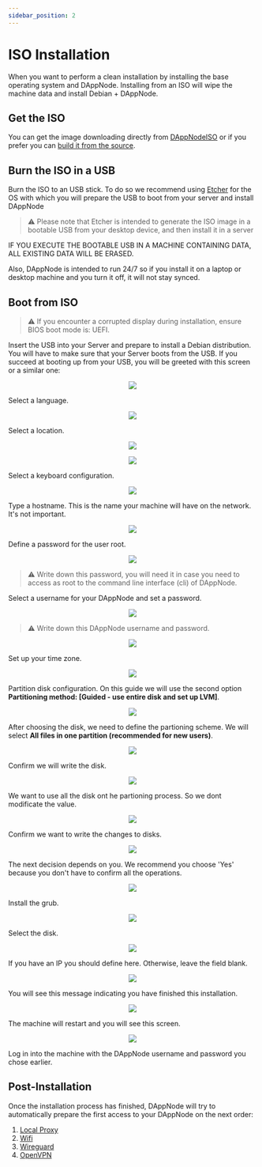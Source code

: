 ```yaml
---
sidebar_position: 2
---
```


# ISO Installation

When you want to perform a clean installation by installing the base operating system and DAppNode. Installing from an ISO will wipe the machine data and install Debian + DAppNode.

## Get the ISO

You can get the image downloading directly from [DAppNodeISO](https://iso.dappnode.io/) or if you prefer you can [build it from the source](https://github.com/dappnode/DAppNode#install-dappnode-with-iso).

## Burn the ISO in a USB

Burn the ISO to an USB stick. To do so we recommend using [Etcher](https://www.balena.io/etcher/) for the OS with which you will prepare the USB to boot from your server and install DAppNode

> :warning: Please note that Etcher is intended to generate the ISO image in a bootable USB from your desktop device, and then install it in a server

IF YOU EXECUTE THE BOOTABLE USB IN A MACHINE CONTAINING DATA, ALL EXISTING DATA WILL BE ERASED.

Also, DAppNode is intended to run 24/7 so if you install it on a laptop or desktop machine and you turn it off, it will not stay synced.

## Boot from ISO

> :warning: If you encounter a corrupted display during installation, ensure BIOS boot mode is: UEFI.

Insert the USB into your Server and prepare to install a Debian distribution. You will have to make sure that your Server boots from the USB. If you succeed at booting up from your USB, you will be greeted with this screen or a similar one:

<p align="center">
    <img src="../../../../../img/VirtualBox_install.png"/>
</p>

Select a language.

<p align="center">
    <img src="../../../../../img/iso_install_1.png"/>
</p>

Select a location.

<p align="center">
    <img src="../../../../../img/iso_install_2.png"/>
</p>

<p align="center">
    <img src="../../../../../img/iso_install_3.png"/>
</p>

Select a keyboard configuration.

<p align="center">
    <img src="../../../../../img/iso_install_4.png"/>
</p>

Type a hostname. This is the name your machine will have on the network. It's not important.

<p align="center">
    <img src="../../../../../img/iso_install_5.png"/>
</p>

Define a password for the user root.

<p align="center">
    <img src="../../../../../img/iso_install_6.png"/>
</p>

> :warning: Write down this password, you will need it in case you need to access as root to the command line interface (cli) of DAppNode.

Select a username for your DAppNode and set a password.

<p align="center">
    <img src="../../../../../img/iso_install_7.png"/>
</p>

> :warning: Write down this DAppNode username and password.

<p align="center">
    <img src="../../../../../img/iso_install_8.png"/>
</p>

Set up your time zone.

<p align="center">
    <img src="../../../../../img/iso_install_9.png"/>
</p>

Partition disk configuration. On this guide we will use the second option **Partitioning method: [Guided - use entire disk and set up LVM]**.

<p align="center">
    <img src="../../../../../../img/iso_install_10.png"/>
</p>

After choosing the disk, we need to define the partioning scheme. We will select **All files in one partition (recommended for new users)**.

<p align="center">
    <img src="../../../../../img/iso_install_11.png"/>
</p>

Confirm we will write the disk.

<p align="center">
    <img src="../../../../../img/iso_install_12.png"/>
</p>

We want to use all the disk ont he partioning process. So we dont modificate the value.

<p align="center">
    <img src="../../../../../img/iso_install_13.png"/>
</p>

Confirm we want to write the changes to disks.

<p align="center">
    <img src="../../../../../img/iso_install_14.png"/>
</p>

The next decision depends on you. We recommend you choose 'Yes' because you don't have to confirm all the operations.

<p align="center">
    <img src="../../../../../img/iso_install_15.png"/>
</p>

Install the grub.

<p align="center">
    <img src="../../../../../img/iso_install_16.png"/>
</p>

Select the disk.

<p align="center">
    <img src="../../../../../../img/iso_install_17.png"/>
</p>

If you have an IP you should define here. Otherwise, leave the field blank.

<p align="center">
    <img src="../../../../../../img/iso_install_18.png"/>
</p>

You will see this message indicating you have finished this installation.

<p align="center">
    <img src="../../../../../img/iso_install_19.png"/>
</p>

The machine will restart and you will see this screen.

<p align="center">
    <img src="../../../../../img/iso_install_20.png"/>
</p>

Log in into the machine with the DAppNode username and password you chose earlier.

## Post-Installation

Once the installation process has finished, DAppNode will try to automatically prepare the first access to your DAppNode on the next order:

1. [Local Proxy](../../../../user-guide/ui/access/local-proxy)
2. [Wifi](../../../../user-guide/ui/access/wifi)
3. [Wireguard](../../../../user-guide/ui/access/vpn#wireguard)
4. [OpenVPN](../../../../user-guide/ui/access/vpn#openvpn)
